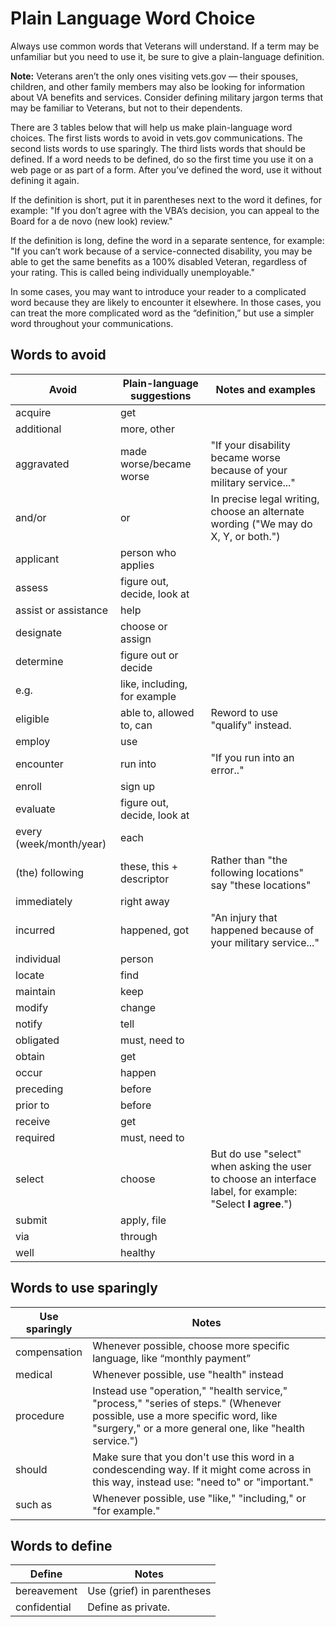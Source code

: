 # Plain Language Word Choice
Always use common words that Veterans will understand. If a term may be unfamiliar but you need to use it, be sure to give a plain-language definition.

**Note:** Veterans aren’t the only ones visiting vets.gov — their spouses, children, and other family members may also be looking for information about VA benefits and services. Consider defining military jargon terms that may be familiar to Veterans, but not to their dependents.

There are 3 tables below that will help us make plain-language word choices. The first lists words to avoid in vets.gov communications. The second lists words to use sparingly. The third lists words that should be defined. If a word needs to be defined, do so the first time you use it on a web page or as part of a form. After you’ve defined the word, use it without defining it again.

If the definition is short, put it in parentheses next to the word it defines, for example:
"If you don’t agree with the VBA’s decision, you can appeal to the Board for a de novo (new look) review."

If the definition is long, define the word in a separate sentence, for example:
"If you can’t work because of a service-connected disability, you may be able to get the same benefits as a 100% disabled Veteran, regardless of your rating. This is called being individually unemployable."

In some cases, you may want to introduce your reader to a complicated word because they are likely to encounter it elsewhere. In those cases, you can treat the more complicated word as the “definition,” but use a simpler word throughout your communications.

## Words to avoid

Avoid                  | Plain-language suggestions  | Notes and examples                                                  
-----------------------| ----------------------------| -------------
acquire                | get                         |
additional             | more, other                 |
aggravated             | made worse/became worse     | "If your disability became worse because of your military service..."
and/or                 | or                          | In precise legal writing, choose an alternate wording ("We may do X, Y, or both.")
applicant              | person who applies          |
assess                 | figure out, decide, look at |
assist or assistance   | help                        |
designate              | choose or assign            |
determine              | figure out or decide        |
e.g.                   | like, including, for example|
eligible               | able to, allowed to, can    | Reword to use "qualify" instead.
employ                 | use                         |
encounter              | run into                    | "If you run into an error.."
enroll                 | sign up                     |
evaluate               | figure out, decide, look at |
every (week/month/year)| each                        |
(the) following        | these, this + descriptor    | Rather than "the following locations" say "these locations"
immediately            | right away                  |
incurred               | happened, got               | "An injury that happened because of your military service..."
individual             | person                      |
locate                 | find                        |
maintain               | keep                        |
modify                 | change                      |
notify                 | tell                        |
obligated              | must, need to               |
obtain                 | get                         |
occur                  | happen                      |
preceding              | before                      |
prior to               | before                      |
receive                | get                         |
required               | must, need to               |
select                 | choose                      | But do use "select" when asking the user to choose an interface label, for example: "Select **I agree**.")
submit                 | apply, file
via                    | through
well                   | healthy


## Words to use sparingly

Use sparingly                                 | Notes                             
----------------------------------------------| ------
compensation                                  | Whenever possible, choose more specific language, like “monthly payment”
medical                                       | Whenever possible, use "health" instead
procedure                                     | Instead use "operation," "health service," "process," "series of steps." (Whenever possible, use a more specific word, like "surgery," or a more general one, like "health service.")
should                                        | Make sure that you don't use this word in a condescending way. If it might come across in this way, instead use: "need to" or "important."
such as                                       | Whenever possible, use "like," "including," or "for example."

## Words to define

Define                         | Notes
-------------------------------| ------------------
bereavement                    | Use (grief) in parentheses 
confidential                   | Define as private.

